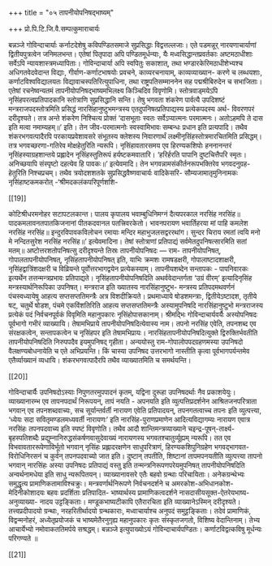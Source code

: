 +++
title = "०५ तापनीयोपनिषद्भाष्यम्"

+++
प्रो.पि.टि.जि.वै.सम्पत्कुमाराचार्यः

बन्नञ्जे  गोविन्दाचार्याः  कर्नाटदेशेषु  कविपण्डितसमाजे  सुप्रसिद्धाः 
विद्वत्तल्लजाः। एते पडमन्नूर् नारयणाचार्याणां द्वितीयपुत्रत्वेन जनिमलभन्त। 
एतेषां  पितृपादा  अपि  पण्डितमूर्धन्याः,  यैः  मध्वसिद्धान्तप्रवर्तकाः 
अष्टमठाधीशाः  सर्वेऽपि  न्यायशास्त्रमध्यापिताः।  गोविन्दाचार्या  अपि 
स्वपितुः  सकाशात्,  तथा  भण्डारकेरिमठाधीशेभ्यश्च  अधिगतवेदवेदान्त 
विद्याः, गीर्वाण-कर्णाटभाषयोः प्रवचने, काव्यरचनायाम्, काव्यव्याख्यान-
करणे च लब्धयशाः, कर्णाटविश्वविद्यालयतः विद्यावाचस्पतिरित्युपाधिना, 
तथा  राष्ट्रपतिसम्माननेन  सह  पद्मश्रीबिरुदेन  च  सभाजिताः।  एतेषां 
रचनेष्वन्यतमं तापनीयोपनिषद्भाष्यमभिलक्ष्य किञ्चिदिव विवृणोमि।
स्तोत्रवाड्मयेऽपि  नृसिंहपरत्वप्रतिपादकानि  स्तोत्राणि  सुप्रसिद्धानि 
सन्ति।  तेषु  भगवता  शंकरेण  पार्वत्यै  उपदिशष्टं  मन्त्रराजपदस्तोत्रमिति 
प्रसिद्धं नारसिंहानुष्टुभमन्त्रस्य एतदुपनिषत्प्रतिपाद्यस्य प्रत्येकपदस्य अर्थ-
विवरणपरं दरीदृश्यते। तत्र अन्ते शंकरेण निश्चित्य प्रोक्तं ‘दासभूताः स्वतः 
सर्वेऽप्यात्मनः परमात्मनः। अतोऽहमपि ते दास इति मत्वा नमाम्यहम्॥’ 
इति। तेन जीव-परमात्मनोः स्वस्वामिभावः सम्बन्धः प्रधान इति प्रत्यपादि।
तथैव शंकरभगवत्पादैरपि परकायप्रवेशावसरे संभूतस्य क्लेशस्य निवारणार्थं 
लक्ष्मीनृसिंहस्तोत्रमारचितमिति  प्रसिद्धम्।  तत्र  भगवच्छरणा-गतिरेव 
मोक्षहेतुरिति न्यरूपि। नृसिंहावतारसमय एव हिरण्यकशिपोः हननानन्तरं 
नृसिंहस्याग्रहशान्तये प्रह्लादेन नृसिंहस्तुतिरूपं हर्यष्टकमवातारि। ‘हरिर्हरति 
पापानि दुष्टचित्तैपरि स्मृतः। अनिच्छयापि संस्पृष्टो दहत्येव हि पावकः॥’ 
इत्येवमादि।  तेन  भगवन्नामसंकीर्तनरूपभक्तिरेव  भगवदनुग्रह-हेतुरिति 
निश्चप्रचम्।  तथैव  त्रयोदशशतके  सुप्रसिद्धवैष्णवाचार्यः  वादिकेसरि-
सौम्यजामातृमुनिनामकः  नृसिंहाष्टकमकरोत् -‘श्रीमदकलंकपरिपूर्णशशि-

[[19]]

कोटिश्रीधरमनोहर  सटापटलकान्त।  पालय  कृपालय  भवाम्बुधिनिमग्नं 
दैत्यपरकाल नरसिंह नरसिंह॥ पादकमलावनतपातकिजनानां पीतकदवानल 
पतत्त्रिवरकेतो। भावनपरायण भवार्तिहरया मां पाहि कमलेश नरसिंह नरसिंह॥ 
इन्दुरविपावकविलोचन रमायाः मन्दिर महाभुजलसद्वररथांग। सुन्दर चिराय 
रमतां त्वयि मनो मे नन्दितसुरेश नरसिंह नरसिंह॥’ इत्येवमादिना। तेषां 
स्तोत्राणां प्रतिपाद्यं सर्वमेतदुपनिषत्सारमिति सतां मतम्॥ 
अष्टोत्तरशतोपनिषत्सु दरीदृश्यन्ते तिस्रः तापनीयोपनिषदः — राम-
तापनीयोपनिषत्,  गोपालतापनीयोपनिषत्,  नृसिंहतापनीयोपनिषत्  इति, 
याभिः  क्रमशः  रामषडक्षरी,  गोपालाष्टादशाक्षरी,  नृसिंहद्वात्रिंशदक्षरी  च 
विव्रियन्ते  पूर्वोत्तरभागद्वयेन  प्रत्येकस्याम्।  तापनीयशब्देन  सन्तापकः  - 
पापनिवारकः इत्यर्थेन तत्तन्मन्त्रप्रभावः प्रतिपाद्यते। 
नृसिंहतापनीयोपनिषदिति अथर्ववेदान्तर्गता ‘उग्रं वीरम्‘ इत्यादिनृसिंह
मन्त्रस्यार्थनिरूपिका उपनिषत्। मन्त्रराज इति ख्यातस्य नारसिंहानुष्टुभ-
मन्त्रस्य प्रतिपदमथवर्णनं पंचस्वध्यायेषु आहत्य सप्तसप्ततिमन्त्रैः अत्र विशदीक्रियते। 
प्रथमाध्याये षोडशमन्त्राः, द्वितीयेऽष्टादश, तृतीये षट्, चतुर्थे षोडश, पंचमे 
एकविंशतिरिति  आहत्य  सप्तसप्ततिमन्त्रैः  अस्यामुपनिषदि  नारसिंहानुष्टुभो 
मन्त्रराजस्य प्रत्येकं पदं निर्वचनपूर्वकं विवृमिति महानुपकारः नृसिंहोपासकानाम्। 
श्रीमद्भिः गोविन्दाचार्यवर्यैः अस्योपनिषदः पूर्वभागो गभीरं व्याख्यायि। 
तेषामभिप्राये  तापनीयोपनिषदित्येवास्य  नाम।  तपनो  नरसिंह  एवेति, 
तपनशब्द एव संरक्षकत्वेन, सन्तापकत्वेन च नृसिंहपर इति तेषामभिप्रायः।
नारसिंहतापनीयोपनिषदित्युक्ते  द्विरुक्तिर्भवतीति  तापनीयोपनिषदिति 
निरुपपदैव इयमुपनिषद् गृहीता। अन्ययोस्तु राम-गोपालोपपदग्रहणमस्या 
उपनिषदो वैलक्षण्यबोधनायेति च एते अभिप्रयन्ति। किं चास्या उपनिषद 
उत्तरभागो  नास्तीति  कृत्वा  पूर्वभागपर्यन्तमेव  एतैर्व्याख्यानं  व्यधायि। 
शंकरभगवत्पादैरपि तथैव व्याख्यातमिति च समर्थयन्ति। 

[[20]]

गोविन्दाचार्यैः उपनिषदोऽस्याः निपुणतरमुपपादनं कृतम्, यद्विना दुरूहा 
उपनिषदर्थाः नैव प्रकाशयेयुः। व्याख्यानारम्भ एव तापनपदार्थं निरूपयन्, 
तापं नयति - अपनयति इति व्युत्पत्तिप्रदर्शनेन आश्रितजनपरित्राता भगवान् 
एव  तपनशब्दवाच्यः,  सच  सूर्यान्तर्वर्ती  नारायण  एवेति  प्रतिपादयन्, 
तपनगतत्वाच्च तपनः इति व्युत्पत्त्या, ‘ध्येयः सदा सवितृमण्डलमध्यवर्ती 
नारायणः’ इति नारसिंह-पुराणप्रमाणेन आदित्यविद्यागम्यः नारायण एवात्र 
नरसिंहः तपनपदवाच्य इति स्पष्टं विवृणोति। तथैव आदौ शान्तिमन्त्रव्याख्याने 
चइन्द्र-पूषन्-तार्क्ष्य-बृहस्पतिशब्दैः  प्रद्युम्नानिरुद्धसंकर्षणवासुदेवाख्यं 
नारायणस्य भगवतश्चातुर्व्यूह्यम् न्यरूपि। तत एव विभवावताररूपेणाविर्भूतो 
भगवान्  नृसिंहः  प्रह्लादरक्षणेन  साधुपरित्राणं,  हिरण्यकशिपुनिग्रहेण 
भगवद्भागवत-विरोधिनिरसनं च कुर्वन् तपनपदवाच्यो जात इति। दुष्टान् 
तपतीति,  शिष्टानां  तापमपनयतीति  व्युत्पत्त्या  तापनो  भगवान्  नारसिंहः 
अस्या  उपनिषदः  प्रतिपाद्यं  वस्तु  इति  तन्मन्त्रनिरूपणपरेयमुपनिषत् 
तापनीयोपनिषदिति अन्वर्थनामधेया इति साधु न्यरूपितयन्। 
व्याख्यानावसरे  एतैः  बहवो  ग्रन्थाः  परिचायिताः।  अनेकग्रन्थेभ्यः 
समुद्धृत्य  प्रामाणिकतामाविश्चक्रुः।  मन्त्रवर्णार्थनिरूपणे  निर्वचनदर्शने  च 
अमरकोश-अभिधानकोश-मेदिनीकोशादयः बहवः प्रदर्शिताः प्रतिपादित- 
भाष्यार्थस्य प्रामाणिकत्वदर्शने नासदासीयसूक्त-ऐतरेयभाष्य-अनुव्याख्या-
नादय उट्टङ्किताः। मण्डूकभाष्यटीकापि एतैरारचिता इति व्याख्यानेऽस्मिन् 
दरीदृश्यते।  तत्त्वप्रदीपादयो  ग्रन्थाः,  नरहरितीर्थादयो  ग्रन्थकाराः, 
मध्वाचार्याश्च  अनुपदं  समुट्टङ्किताः।  तदेवं  प्रामाणिकं,  विद्वन्मनोहरं, 
अध्येतृप्रयोजकं  च  भाष्यमेतैरनुगृह्य  महानुपकारः  कृतः  संस्कृतजगतो, 
विशिष्य वेदान्तिनाम्। तेभ्य आचार्येभ्यो नमोवाकततिमर्पये सश्रद्धम्।
बन्नञ्जे इत्युपाख्योऽयं गोविन्दाचार्यपण्डितः। 
कर्णाटविद्वत्कविषु मूर्धन्यः परिगण्यते ॥

[[21]]
